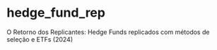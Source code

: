 # hedge_fund_rep
O Retorno dos Replicantes: Hedge Funds replicados com métodos de seleção e ETFs (2024)
